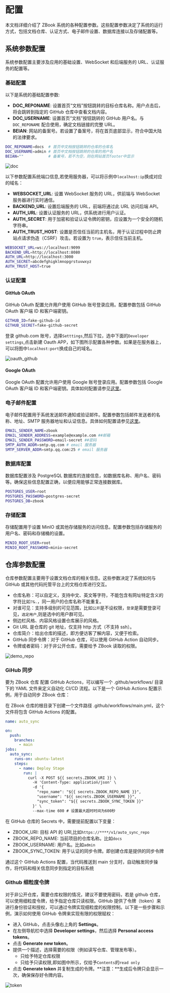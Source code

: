 # 配置

本文档详细介绍了 ZBook 系统的各种配置参数。这些配置参数决定了系统的运行方式，包括文档仓库、认证方式、电子邮件设置、数据库连接以及存储配置等。

## 系统参数配置

系统参数配置主要涉及应用的基础设置、WebSocket 和后端服务的 URL、认证服务的配置等。

### 基础配置

以下是系统的基础配置参数:

- **DOC_REPONAME**: 设置首页“文档”按钮跳转的目标仓库名称。用户点击后，将会跳转到指定的 GitHub 仓库中查看文档内容。
- **DOC_USERNAME**: 设置首页“文档”按钮跳转的 GitHub 用户名。与 `DOC_REPONAME` 配合使用，确定文档链接的完整 URL。
- **BEIAN**: 网站的备案号。若设置了备案号，将在首页底部显示，符合中国大陆的法律要求。

```bash
DOC_REPONAME=docs  # 首页中文档按钮跳转的仓库的仓库名
DOC_USERNAME=admin # 首页中文档按钮跳转的仓库的用户名
BEIAN=""           # 备案号，若不为空，则在网站首页footer中显示
```

![doc](./assets/doc.gif)

以下参数配置系统端口信息,若使用服务器，可以将示例中`localhost:ip`换成对应的域名：

- **WEBSOCKET_URL**: 设置 WebSocket 服务的 URL，供前端与 WebSocket 服务器进行实时通信。
- **BACKEND_URL**: 设置后端服务的 URL，前端将通过此 URL 访问后端 API。
- **AUTH_URL**: 设置认证服务的 URL，供系统进行用户认证。
- **AUTH_SECRET**: 用于加密和验证认证令牌的密钥，应设置为一个安全的随机字符串。
- **AUTH_TRUST_HOST**: 设置是否信任当前的主机名，用于认证过程中防止跨站点请求伪造（CSRF）攻击。若设置为 `true`，表示信任当前主机。

```bash
WEBSOCKET_URL=ws://localhost:9099
BACKEND_URL=http://localhost:8080
AUTH_URL=http://localhost:3000
AUTH_SECRET=abcdefghigklmnopgrstuvwxyz
AUTH_TRUST_HOST=true
```

### 认证配置

#### GitHub OAuth

GitHub OAuth 配置允许用户使用 GitHub 账号登录应用。配置参数包括 GitHub OAuth 客户端 ID 和客户端密钥。

```bash
GITHUB_ID=fake-github-id
GITHUB_SECRET=fake-github-secret
```

登录 github.com 账号，选择`Setttings`,然后下拉，选中下面的`Developer settings`,点击新建 Oauth APP，如下图所示配置各种参数。如果是在服务器上，可以将图中`localhost:port`换成自己的域名。

![oauth_github](./assets/oauth_github.gif)

#### Google OAuth

Google OAuth 配置允许用户使用 Google 账号登录应用。配置参数包括 Google OAuth 客户端 ID 和客户端密钥。具体如何配置请参见[这里](https://medium.com/@tony.infisical/guide-to-using-oauth-2-0-to-access-google-apis-dead94d6866d)。

### 电子邮件配置

电子邮件配置用于系统发送邮件通知或验证邮件。配置参数包括邮件发送者的名称、地址、SMTP 服务器地址和认证信息。具体如何配置请参见[这里](https://mailtrap.io/blog/gmail-smtp/)。

```bash
EMAIL_SENDER_NAME=zbook
EMAIL_SENDER_ADDRESS=example@example.com ##邮箱
EMAIL_SENDER_PASSWORD=email-secret ##密码
SMTP_AUTH_ADDR=smtp.qq.com # email 服务器
SMTP_SERVER_ADDR=smtp.qq.com:25 # email 服务器
```

### 数据库配置

数据库配置涉及 PostgreSQL 数据库的连接信息，如数据库名称、用户名、密码等。确保这些信息配置正确，以便应用能够正常连接数据库。

```bash
POSTGRES_USER=root
POSTGRES_PASSWORD=postgres-secret
POSTGRES_DB=zbook
```

### 存储配置

存储配置用于设置 MinIO 或其他存储服务的访问信息。配置参数包括存储服务的用户名、密码和存储桶的设置。

```bash
MINIO_ROOT_USER=root
MINIO_ROOT_PASSWORD=minio-secret
```

## 仓库参数配置

仓库参数配置主要用于设置文档仓库的相关信息。这些参数决定了系统如何与 GitHub 或其他代码托管平台上的文档仓库进行交互。

- 仓库名称：可以自定义，支持中文、英文等字符，不能包含有网址特定含义的字符比如`?&.`，同一用户的仓库名称不能重复。
- 对谁可见：支持多级别的可见范围，比如`公开`是不设权限，`登录`是需要登录可见，`选定用户`,则是选中的用户群可见。
- 侧边栏风格、内容风格设置仓库展示的风格。
- Git URL 是仓库的 git 地址，仅支持 http 方式（不支持 ssh）。
- 仓库简介：给出仓库的描述，即方便访客了解内容，又便于检索。
- GitHub 同步令牌：对于 GitHub 仓库，可以使用 GitHub Action 自动同步。
- 令牌或者密码：对于非公开仓库，需要给予 ZBook 读取的权限。

![demo_repo](./assets/demo_repo.png)

### GiHub 同步

要为 ZBook 仓库 配置 GitHub Actions，可以编写一个 .github/workflows/ 目录下的 YAML 文件来定义自动化 CI/CD 流程。以下是一个 GitHub Actions 配置示例，用于自动同步 ZBook 仓库：

在 ZBook 仓库的根目录下创建一个文件路径 .github/workflows/main.yml，这个文件将包含 GitHub Actions 的配置。

```yaml
name: auto_sync

on:
  push:
    branches:
      - main
jobs:
  auto_sync:
    runs-on: ubuntu-latest
    steps:
      - name: Deploy Stage
        run: |
          curl -X POST ${{ secrets.ZBOOK_URI }} \
            -H 'Content-Type: application/json' \
            -d '{
              "repo_name": "${{ secrets.ZBOOK_REPO_NAME }}",
              "username": "${{ secrets.ZBOOK_USERNAME }}",
              "sync_token": "${{ secrets.ZBOOK_SYNC_TOKEN }}"
            }' \
            --max-time 600 # 设置最大超时时间为600秒
```

在 GitHub 仓库的 Secrets 中，需要提前配置以下变量：

- ZBOOK_URI: 目标 API 的 URI,比如`https://****/v1/auto_sync_repo`
- ZBOOK_REPO_NAME: 当前项目的仓库名称。比如`docs`
- ZBOOK_USERNAME: 用户名。比如`admin`
- ZBOOK_SYNC_TOKEN: 用于认证的同步令牌。即创建仓库是提供的同步令牌

通过这个 GitHub Actions 配置，当代码推送到 main 分支时，自动触发同步操作，将代码和相关信息同步到指定的目标系统

### Github 细粒度令牌

对于非公开仓库，需要仓库权限的情况，建议不要使用密码，若是 github 仓库，可以使用细粒度令牌，给予指定仓库只读权限。GitHub 提供了令牌（token）来进行身份验证和授权，可以通过令牌实现细粒度的权限控制。以下是一些步骤和示例，演示如何使用 GitHub 令牌来实现有限的权限赋权：

- 进入 GitHub，点击头像右上角的 **Settings**。
- 在左侧导航栏中选择 **Developer settings**，然后选择 **Personal access tokens**。
- 点击 **Generate new token**。
- 提供一个描述，选择需要的权限（例如读写仓库、管理发布等）。
  - 只给予特定仓库权限
  - 只给予只读权限,即如图中所示，仅给予`Contents`的`read only`
- 点击 **Generate token** 并复制生成的令牌。**注意：**生成后令牌只会显示一次，确保保存好令牌内容。

![token](./assets/token.gif)
